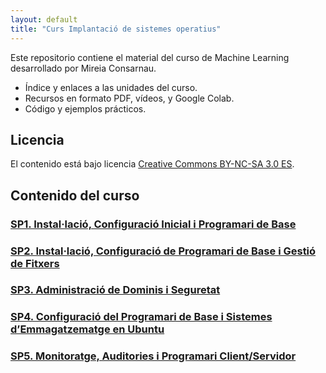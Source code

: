 ```yaml
---
layout: default
title: "Curs Implantació de sistemes operatius"
---
```


Este repositorio contiene el material del curso de Machine Learning desarrollado por Mireia Consarnau.

- Índice y enlaces a las unidades del curso.
- Recursos en formato PDF, vídeos, y Google Colab.
- Código y ejemplos prácticos.

## Licencia

El contenido está bajo licencia [Creative Commons BY-NC-SA 3.0 ES](LICENSE.md).

## Contenido del curso

### [SP1. Instal·lació, Configuració Inicial i Programari de Base](sp1/sp1.md)  
### [SP2. Instal·lació, Configuració de Programari de Base i Gestió de Fitxers](sp2/sp2.md)  
### [SP3. Administració de Dominis i Seguretat](sp3/sp3.md)  
### [SP4. Configuració del Programari de Base i Sistemes d’Emmagatzematge en Ubuntu](sp4/sp4.md)  
### [SP5. Monitoratge, Auditories i Programari Client/Servidor](sp5/sp5.md)  
